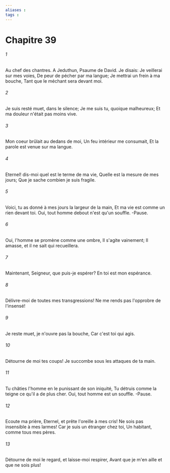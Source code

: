 ```yaml
---
aliases : 
tags : 
---
```


# Chapitre 39

###### 1
Au chef des chantres. A Jeduthun, Psaume de David. Je disais: Je veillerai sur mes voies, De peur de pécher par ma langue; Je mettrai un frein à ma bouche, Tant que le méchant sera devant moi.
###### 2
Je suis resté muet, dans le silence; Je me suis tu, quoique malheureux; Et ma douleur n'était pas moins vive.
###### 3
Mon coeur brûlait au dedans de moi, Un feu intérieur me consumait, Et la parole est venue sur ma langue.
###### 4
Eternel! dis-moi quel est le terme de ma vie, Quelle est la mesure de mes jours; Que je sache combien je suis fragile.
###### 5
Voici, tu as donné à mes jours la largeur de la main, Et ma vie est comme un rien devant toi. Oui, tout homme debout n'est qu'un souffle. -Pause.
###### 6
Oui, l'homme se promène comme une ombre, Il s'agite vainement; Il amasse, et il ne sait qui recueillera.
###### 7
Maintenant, Seigneur, que puis-je espérer? En toi est mon espérance.
###### 8
Délivre-moi de toutes mes transgressions! Ne me rends pas l'opprobre de l'insensé!
###### 9
Je reste muet, je n'ouvre pas la bouche, Car c'est toi qui agis.
###### 10
Détourne de moi tes coups! Je succombe sous les attaques de ta main.
###### 11
Tu châties l'homme en le punissant de son iniquité, Tu détruis comme la teigne ce qu'il a de plus cher. Oui, tout homme est un souffle. -Pause.
###### 12
Ecoute ma prière, Eternel, et prête l'oreille à mes cris! Ne sois pas insensible à mes larmes! Car je suis un étranger chez toi, Un habitant, comme tous mes pères.
###### 13
Détourne de moi le regard, et laisse-moi respirer, Avant que je m'en aille et que ne sois plus!
